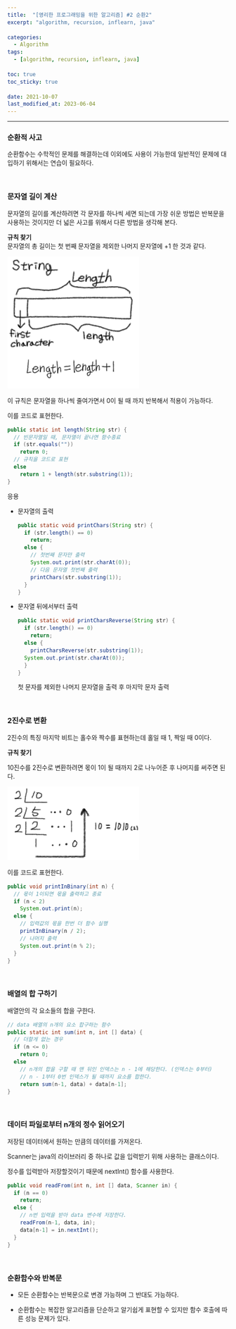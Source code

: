 ```yaml
---
title:  "[영리한 프로그래밍을 위한 알고리즘] #2 순환2"
excerpt: "algorithm, recursion, inflearn, java"

categories:
  - Algorithm
tags:
  - [algorithm, recursion, inflearn, java]

toc: true
toc_sticky: true
 
date: 2021-10-07 
last_modified_at: 2023-06-04
---  
```


***

### 순환적 사고
순환함수는 수학적인 문제를 해결하는데 이외에도 사용이 가능한데 일반적인 문제에 대입하기 위해서는 연습이 필요하다.  

<br/>

### 문자열 길이 계산  
문자열의 길이를 계산하려면 각 문자를 하나씩 세면 되는데 가장 쉬운 방법은 반복문을 사용하는 것이지만 더 넓은 사고를 위해서 다른 방법을 생각해 본다.  

**규칙 찾기**  
문자열의 총 길이는 첫 번째 문자열을 제외한 나머지 문자열에 +1 한 것과 같다.  

![string_struct](/assets/images/posting/20211007/string_struct.png)

이 규칙은 문자열을 하나씩 줄여가면서 0이 될 때 까지 반복해서 적용이 가능하다.  

이를 코드로 표현한다.  

```java
public static int length(String str) {
  // 빈문자열일 때, 문자열이 끝나면 함수종료
  if (str.equals(""))
    return 0;
  // 규칙을 코드로 표현
  else
    return 1 + length(str.substring(1));
}
```

응용  

* 문자열의 출력

  ```java
  public static void printChars(String str) {
    if (str.length() == 0)
      return;
    else {
      // 첫번째 문자만 출력
      System.out.print(str.charAt(0));
      // 다음 문자열 첫번째 출력
      printChars(str.substring(1));
    }
  }
  ```

* 문자열 뒤에서부터 출력  

  ```java
  public static void printCharsReverse(String str) {
    if (str.length() == 0)
      return;
    else {
      printCharsReverse(str.substring(1));
    System.out.print(str.charAt(0));
    }
  }
  ```

  첫 문자를 제외한 나머지 문자열을 출력 후 마지막 문자 출력

<br/>

### 2진수로 변환  

2진수의 특징 마지막 비트는 홀수와 짝수를 표현하는데 홀일 때 1, 짝일 때 0이다.  

**규칙 찾기**  

10진수를 2진수로 변환하려면 몫이 1이 될 때까지 2로 나누어준 후 나머지를 써주면 된다.  

![binary](/assets/images/posting/20211007/binary.png)  

이를 코드로 표현한다.  

```java
public void printInBinary(int n) {
  // 몫이 1이되면 몫을 출력하고 종료
  if (n < 2)
    System.out.print(n);
  else {
    // 입력값의 몫을 한번 더 함수 실행
    printInBinary(n / 2);
    // 나머지 출력
    System.out.print(n % 2);
  }
}
```

<br/>

### 배열의 합 구하기
배열안의 각 요소들의 합을 구한다.  

```java
// data 배열의 n개의 요소 합구하는 함수
public static int sum(int n, int [] data) {
  // 더할게 없는 경우
  if (n <= 0)
    return 0;
  else
    // n개의 합을 구할 때 맨 뒤인 인덱스는 n - 1에 해당한다. (인덱스는 0부터)
    // n - 1부터 0번 인덱스가 될 때까지 요소를 합한다.
    return sum(n-1, data) + data[n-1];
}
```

<br/>

### 데이터 파일로부터 n개의 정수 읽어오기

저장된 데이터에서 원하는 만큼의 데이터를 가져온다.  

Scanner는 java의 라이브러리 중 하나로 값을 입력받기 위해 사용하는 클래스이다.  

정수를 입력받아 저장할것이기 때문에 nextInt() 함수를 사용한다.

```java
public void readFrom(int n, int [] data, Scanner in) {
  if (n == 0)
    return;
  else {
    // n번 입력을 받아 data 변수에 저장한다.  
    readFrom(n-1, data, in);
    data[n-1] = in.nextInt();
  }
}
```  

<br/>

### 순환함수와 반복문

* 모든 순환함수는 반복문으로 변경 가능하며 그 반대도 가능하다.  

* 순환함수는 복잡한 알고리즘을 단순하고 알기쉽게 표현할 수 있지만 함수 호출에 따른 성능 문제가 있다.  

